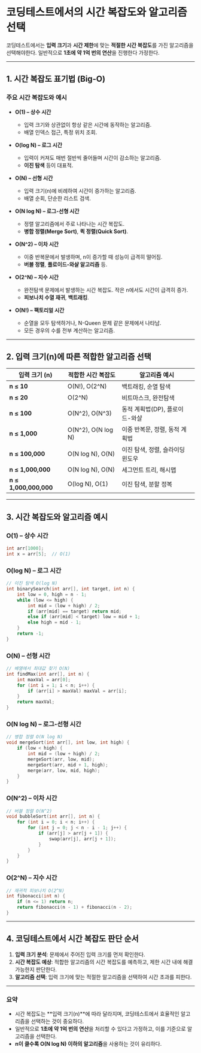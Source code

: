 
# 코딩테스트에서의 시간 복잡도와 알고리즘 선택

코딩테스트에서는 **입력 크기**과 **시간 제한**에 맞는 **적절한 시간 복잡도**를 가진 알고리즘을 선택해야한다. 일반적으로 **1초에 약 1억 번의 연산**을 진행한다 가정한다.

---

## 1. 시간 복잡도 표기법 (Big-O)

### 주요 시간 복잡도와 예시

- **O(1) – 상수 시간**
  - 입력 크기와 상관없이 항상 같은 시간에 동작하는 알고리즘.
  - 배열 인덱스 접근, 특정 위치 조회.

- **O(log N) – 로그 시간**
  - 입력이 커져도 매번 절반씩 줄어들며 시간이 감소하는 알고리즘.
  - **이진 탐색** 등이 대표적.

- **O(N) – 선형 시간**
  - 입력 크기(n)에 비례하여 시간이 증가하는 알고리즘.
  - 배열 순회, 단순한 리스트 검색.

- **O(N log N) – 로그-선형 시간**
  - 정렬 알고리즘에서 주로 나타나는 시간 복잡도.
  - **병합 정렬(Merge Sort)**, **퀵 정렬(Quick Sort)**.

- **O(N^2) – 이차 시간**
  - 이중 반복문에서 발생하며, n이 증가할 때 성능이 급격히 떨어짐.
  - **버블 정렬**, **플로이드-와샬 알고리즘** 등.

- **O(2^N) – 지수 시간**
  - 완전탐색 문제에서 발생하는 시간 복잡도. 작은 n에서도 시간이 급격히 증가.
  - **피보나치 수열 재귀**, **백트래킹**.

- **O(N!) – 팩토리얼 시간**
  - 순열을 모두 탐색하거나, N-Queen 문제 같은 문제에서 나타남.
  - 모든 경우의 수를 전부 계산하는 알고리즘.

---

## 2. 입력 크기(n)에 따른 적합한 알고리즘 선택

| 입력 크기 (n)  | 적합한 시간 복잡도 | 알고리즘 예시 |
|----------------|---------------------|---------------|
| **n ≤ 10**     | O(N!), O(2^N)       | 백트래킹, 순열 탐색 |
| **n ≤ 20**     | O(2^N)              | 비트마스크, 완전탐색 |
| **n ≤ 100**    | O(N^2), O(N^3)      | 동적 계획법(DP), 플로이드-와샬 |
| **n ≤ 1,000**  | O(N^2), O(N log N)  | 이중 반복문, 정렬, 동적 계획법 |
| **n ≤ 100,000**| O(N log N), O(N)    | 이진 탐색, 정렬, 슬라이딩 윈도우 |
| **n ≤ 1,000,000**| O(N log N), O(N) | 세그먼트 트리, 해시맵 |
| **n ≤ 1,000,000,000**| O(log N), O(1)| 이진 탐색, 분할 정복 |

---

## 3. 시간 복잡도와 알고리즘 예시

### O(1) – 상수 시간
```cpp
int arr[1000];
int x = arr[5];  // O(1)
```

### O(log N) – 로그 시간
```cpp
// 이진 탐색 O(log N)
int binarySearch(int arr[], int target, int n) {
    int low = 0, high = n - 1;
    while (low <= high) {
        int mid = (low + high) / 2;
        if (arr[mid] == target) return mid;
        else if (arr[mid] < target) low = mid + 1;
        else high = mid - 1;
    }
    return -1;
}
```

### O(N) – 선형 시간
```cpp
// 배열에서 최대값 찾기 O(N)
int findMax(int arr[], int n) {
    int maxVal = arr[0];
    for (int i = 1; i < n; i++) {
        if (arr[i] > maxVal) maxVal = arr[i];
    }
    return maxVal;
}
```

### O(N log N) – 로그-선형 시간
```cpp
// 병합 정렬 O(N log N)
void mergeSort(int arr[], int low, int high) {
    if (low < high) {
        int mid = (low + high) / 2;
        mergeSort(arr, low, mid);
        mergeSort(arr, mid + 1, high);
        merge(arr, low, mid, high);
    }
}
```

### O(N^2) – 이차 시간
```cpp
// 버블 정렬 O(N^2)
void bubbleSort(int arr[], int n) {
    for (int i = 0; i < n; i++) {
        for (int j = 0; j < n - i - 1; j++) {
            if (arr[j] > arr[j + 1]) {
                swap(arr[j], arr[j + 1]);
            }
        }
    }
}
```

### O(2^N) – 지수 시간
```cpp
// 재귀적 피보나치 O(2^N)
int fibonacci(int n) {
    if (n <= 1) return n;
    return fibonacci(n - 1) + fibonacci(n - 2);
}
```

---

## 4. 코딩테스트에서 시간 복잡도 판단 순서

1. **입력 크기 분석**: 문제에서 주어진 입력 크기를 먼저 확인한다.
2. **시간 복잡도 예상**: 적합한 알고리즘의 시간 복잡도를 예측하고, 제한 시간 내에 해결 가능한지 판단한다.
3. **알고리즘 선택**: 입력 크기에 맞는 적절한 알고리즘을 선택하여 시간 초과를 피한다.

---

### 요약
- 시간 복잡도는 **입력 크기(n)**에 따라 달라지며, 코딩테스트에서 효율적인 알고리즘을 선택하는 것이 중요하다.
- 일반적으로 **1초에 약 1억 번의 연산**을 처리할 수 있다고 가정하고, 이를 기준으로 알고리즘을 선택한다.
- **n이 클수록 O(N log N) 이하의 알고리즘**을 사용하는 것이 유리하다.
